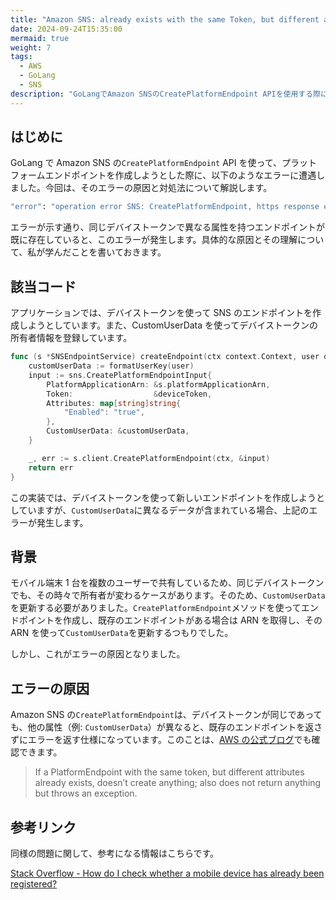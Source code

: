 ```yaml
---
title: "Amazon SNS: already exists with the same Token, but different attributes エラーの原因"
date: 2024-09-24T15:35:00
mermaid: true
weight: 7
tags:
  - AWS
  - GoLang
  - SNS
description: "GoLangでAmazon SNSのCreatePlatformEndpoint APIを使用する際に発生するエラー「already exists with the same Token, but different attributes」の原因と対処法を解説。エラーは同じデバイストークンで異なる属性を持つエンドポイントが既に存在する場合に発生します。モバイル端末の共有によるCustomUserDataの更新が必要なケースを例に、解決策と実装コードの改善方法を紹介します。"
---
```


## はじめに

GoLang で Amazon SNS の`CreatePlatformEndpoint` API を使って、プラットフォームエンドポイントを作成しようとした際に、以下のようなエラーに遭遇しました。今回は、そのエラーの原因と対処法について解説します。

```bash
"error": "operation error SNS: CreatePlatformEndpoint, https response error StatusCode: 400, RequestID: 31859cc5-5e31-5416-9df5-c3a9036654ee, InvalidParameter: Invalid parameter: Token Reason: Endpoint arn:aws:sns:ap-northeast-1:******:endpoint/GCM/******/830d456e-dbea-304f-a2af-e2e9e666cd70 already exists with the same Token, but different attributes."
```

エラーが示す通り、同じデバイストークンで異なる属性を持つエンドポイントが既に存在していると、このエラーが発生します。具体的な原因とその理解について、私が学んだことを書いておきます。

## 該当コード

アプリケーションでは、デバイストークンを使って SNS のエンドポイントを作成しようとしています。また、CustomUserData を使ってデバイストークンの所有者情報を登録しています。

```go
func (s *SNSEndpointService) createEndpoint(ctx context.Context, user domain.UserMeta, deviceToken string) error {
    customUserData := formatUserKey(user)
    input := sns.CreatePlatformEndpointInput{
        PlatformApplicationArn: &s.platformApplicationArn,
        Token:                  &deviceToken,
        Attributes: map[string]string{
            "Enabled": "true",
        },
        CustomUserData: &customUserData,
    }

    _, err := s.client.CreatePlatformEndpoint(ctx, &input)
    return err
}
```

この実装では、デバイストークンを使って新しいエンドポイントを作成しようとしていますが、`CustomUserData`に異なるデータが含まれている場合、上記のエラーが発生します。

## 背景

モバイル端末 1 台を複数のユーザーで共有しているため、同じデバイストークンでも、その時々で所有者が変わるケースがあります。そのため、`CustomUserData`を更新する必要がありました。`CreatePlatformEndpoint`メソッドを使ってエンドポイントを作成し、既存のエンドポイントがある場合は ARN を取得し、その ARN を使って`CustomUserData`を更新するつもりでした。

しかし、これがエラーの原因となりました。

## エラーの原因

Amazon SNS の`CreatePlatformEndpoint`は、デバイストークンが同じであっても、他の属性（例: `CustomUserData`）が異なると、既存のエンドポイントを返さずにエラーを返す仕様になっています。このことは、[AWS の公式ブログ](https://aws.amazon.com/jp/blogs/mobile/mobile-token-management-with-amazon-sns/)でも確認できます。

> If a PlatformEndpoint with the same token, but different attributes already exists, doesn’t create anything; also does not return anything but throws an exception.

## 参考リンク

同様の問題に関して、参考になる情報はこちらです。

[Stack Overflow - How do I check whether a mobile device has already been registered?](https://stackoverflow.com/questions/19551067/how-do-i-check-whether-a-mobile-device-has-already-been-registered)
